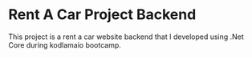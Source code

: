 # Rent A Car Project Backend

This project is a rent a car website backend that I developed using .Net Core during kodlamaio bootcamp.
